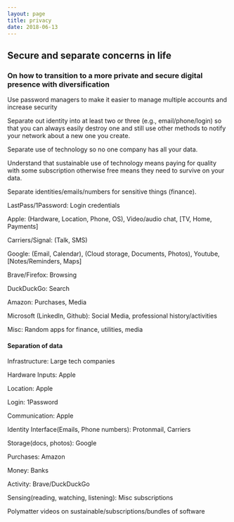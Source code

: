 ```yaml
---
layout: page
title: privacy
date: 2018-06-13
---
```


## Secure and separate concerns in life

### On how to transition to a more private and secure digital presence with diversification

Use password managers to make it easier to manage multiple accounts and increase security

Separate out identity into at least two or three (e.g., email/phone/login) so that you can always easily destroy one and still use other methods to notify your network about a new one you create. 

Separate use of technology so no one company has all your data. 

Understand that sustainable use of technology means paying for quality with some subscription otherwise free means they need to survive on your data. 

Separate identities/emails/numbers for sensitive things (finance).


LastPass/1Password: Login credentials

Apple: (Hardware, Location, Phone, OS), Video/audio chat, [TV, Home, Payments]

Carriers/Signal: (Talk, SMS)

Google: (Email, Calendar), (Cloud storage, Documents, Photos), Youtube, [Notes/Reminders, Maps]

Brave/Firefox: Browsing

DuckDuckGo: Search

Amazon: Purchases, Media

Microsoft (LinkedIn, Github): Social Media, professional history/activities

Misc: Random apps for finance, utilities, media


#### Separation of data

Infrastructure: Large tech companies

Hardware Inputs: Apple

Location: Apple

Login: 1Password

Communication: Apple

Identity Interface(Emails, Phone numbers): Protonmail, Carriers

Storage(docs, photos): Google

Purchases: Amazon

Money: Banks

Activity: Brave/DuckDuckGo

Sensing(reading, watching, listening): Misc subscriptions


Polymatter videos on sustainable/subscriptions/bundles of software
